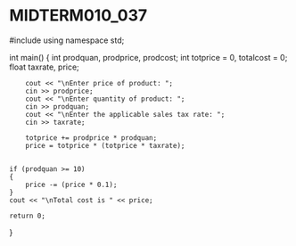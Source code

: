 # MIDTERM010_037

#include<iostream>
using namespace std;

int main()
{
	int prodquan, prodprice, prodcost;
	int totprice = 0, totalcost = 0;
	float taxrate, price;

		cout << "\nEnter price of product: ";
		cin >> prodprice;
		cout << "\nEnter quantity of product: ";
		cin >> prodquan;
		cout << "\nEnter the applicable sales tax rate: ";
		cin >> taxrate;
		
		totprice += prodprice * prodquan;
		price = totprice * (totprice * taxrate);

	
	if (prodquan >= 10)
	{
		price -= (price * 0.1);
	}
	cout << "\nTotal cost is " << price;

	return 0;
}
